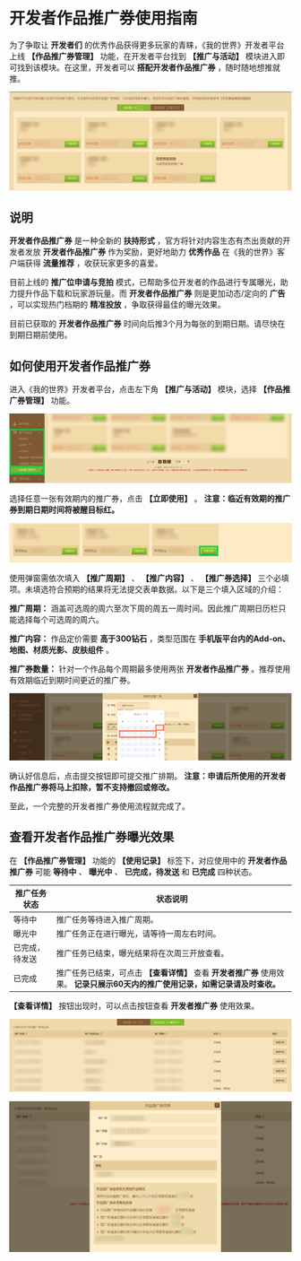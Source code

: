 # 开发者作品推广券使用指南

为了争取让 **开发者们** 的优秀作品获得更多玩家的青睐，《我的世界》开发者平台上线 **【作品推广券管理】** 功能，在开发者平台找到 **【推广与活动】** 模块进入即可找到该模块。在这里，开发者可以 **搭配开发者作品推广券** ，随时随地想推就推。

![](./images/coupon_0.png)



## 说明

**开发者作品推广券** 是一种全新的 **扶持形式** ，官方将针对内容生态有杰出贡献的开发者发放 **开发者作品推广券** 作为奖励，更好地助力 **优秀作品** 在《我的世界》客户端获得 **流量推荐** ，收获玩家更多的喜爱。

目前上线的 **推广位申请与竞拍** 模式，已帮助多位开发者的作品进行专属曝光，助力提升作品下载和玩家游玩量。而 **开发者作品推广券** 则是更加动态/定向的 **广告** ，可以实现热门档期的 **精准投放** ，争取获得最佳的曝光效果。

目前已获取的 **开发者作品推广券** 时间向后推3个月为每张的到期日期。请尽快在到期日期前使用。



## 如何使用开发者作品推广券

进入《我的世界》开发者平台，点击左下角 **【推广与活动】** 模块，选择 **【作品推广券管理】** 功能。

![](./images/coupon_1.png)

选择任意一张有效期内的推广券，点击 **【立即使用】** 。 **注意：临近有效期的推广券到期日期时间将被醒目标红。** 

![](./images/coupon_2.png)

使用弹窗需依次填入 **【推广周期】** 、 **【推广内容】** 、 **【推广券选择】** 三个必填项。未填选符合预期的结果将无法提交表单数据。以下是三个填入区域的介绍：

**推广周期：** 涵盖可选周的周六至次下周的周五一周时间。因此推广周期日历栏只能选择每个可选周的周六。

**推广内容：** 作品定价需要 **高于300钻石** ，类型范围在 **手机版平台内的Add-on、地图、材质光影、皮肤组件** 。

**推广券数量：** 针对一个作品每个周期最多使用两张 **开发者作品推广券** 。推荐使用有效期临近到期时间更近的推广券。

![](./images/coupon_3.png)

确认好信息后，点击提交按钮即可提交推广排期。 **注意：申请后所使用的开发者作品推广券将马上扣除，暂不支持撤回或修改。** 

至此，一个完整的开发者推广券使用流程就完成了。



## 查看开发者作品推广券曝光效果

在 **【作品推广券管理】** 功能的 **【使用记录】** 标签下，对应使用中的 **开发者作品推广券** 可能 **等待中** 、 **曝光中** 、 **已完成，待发送** 和 **已完成** 四种状态。

| 推广任务状态   | 状态说明                                                     |
| -------------- | ------------------------------------------------------------ |
| 等待中         | 推广任务等待进入推广周期。                                   |
| 曝光中         | 推广任务正在进行曝光，请等待一周左右时间。                   |
| 已完成，待发送 | 推广任务已结束，曝光结果将在次周三开放查看。                 |
| 已完成         | 推广任务已结束，可点击 **【查看详情】** 查看 **开发者推广券** 使用效果。 **记录只展示60天内的推广使用记录，如需记录请及时查收。** |

**【查看详情】** 按钮出现时，可以点击按钮查看 **开发者推广券** 使用效果。

![](./images/coupon_4.png)

![](./images/coupon_5.png)

